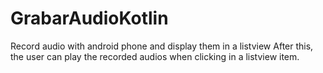 # GrabarAudioKotlin
Record audio with android phone and display them in a listview
After this, the user can play the recorded audios when clicking in a listview item.

